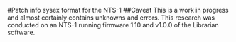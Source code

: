 #Patch info sysex format for the NTS-1
##Caveat
This is a work in progress and almost certainly contains unknowns and errors. This research was conducted on an NTS-1 running firmware 1.10 and v1.0.0 of the Librarian software.



